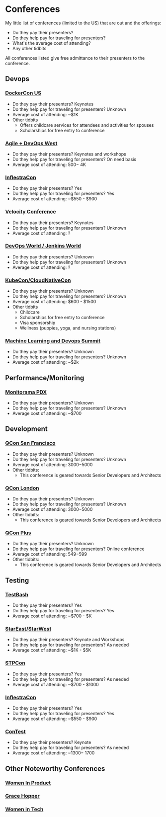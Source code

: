 # Conferences
My little list of conferences (limited to the US) that are out and the offerings:

- Do they pay their presenters?
- Do they help pay for traveling for presenters?
- What's the average cost of attending?
- Any other tidbits

All conferences listed give free admittance to their presenters to the conference.


## Devops
### [DockerCon US](https://www.docker.com/dockercon/)
- Do they pay their presenters? Keynotes
- Do they help pay for traveling for presenters? Unknown
- Average cost of attending: ~$1K
- Other tidbits
  - Offers childcare services for attendees and activities for spouses
  - Scholarships for free entry to conference

### [Agile + DevOps West](https://agiledevopswest.techwell.com/)
- Do they pay their presenters? Keynotes and workshops
- Do they help pay for traveling for presenters? On need basis
- Average cost of attending: $500 - ~$4K

### [InflectraCon](https://www.inflectracon.com/)
- Do they pay their presenters? Yes
- Do they help pay for traveling for presenters? Yes
- Average cost of attending: ~$550 - $900

### [Velocity Conference](https://conferences.oreilly.com/velocity/vl-ca)
- Do they pay their presenters? Keynotes
- Do they help pay for traveling for presenters? Unknown
- Average cost of attending: ?

### [DevOps World / Jenkins World](https://www.cloudbees.com/devops-world)
- Do they pay their presenters? Unknown
- Do they help pay for traveling for presenters? Unknown
- Average cost of attending: ?

### [KubeCon/CloudNativeCon](https://events19.linuxfoundation.org/events/kubecon-cloudnativecon-north-america-2019/)
- Do they pay their presenters? Unknown
- Do they help pay for traveling for presenters? Unknown
- Average cost of attending: $600 - $1500
- Other tidbits
  - Childcare
  - Scholarships for free entry to conference
  - Visa sponsorship
  - Wellness (puppies, yoga, and nursing stations)

### [Machine Learning and Devops Summit](https://www.re-work.co/events/machine-learning-for-devops-summit-2018)
- Do they pay their presenters? Unknown
- Do they help pay for traveling for presenters? Unknown
- Average cost of attending: ~$2k

## Performance/Monitoring

### [Monitorama PDX](http://monitorama.com/)
- Do they pay their presenters? Unknown
- Do they help pay for traveling for presenters? Unknown
- Average cost of attending: ~$700

## Development
### [QCon San Francisco](https://qconsf.com/)
- Do they pay their presenters? Unknown
- Do they help pay for traveling for presenters? Unknown
- Average cost of attending: $3000-$5000
- Other tidbits:
  - This conference is geared towards Senior Developers and Architects

### [QCon London](https://qconlondon.com/)
- Do they pay their presenters? Unknown
- Do they help pay for traveling for presenters? Unknown
- Average cost of attending: $3000-$5000
- Other tidbits:
  - This conference is geared towards Senior Developers and Architects

### [QCon Plus](https://plus.qconferences.com/)
- Do they pay their presenters? Unknown
- Do they help pay for traveling for presenters? Online conference
- Average cost of attending: $549-$599
- Other tidbits:
  - This conference is geared towards Senior Developers and Architects

## Testing
### [TestBash](https://www.ministryoftesting.com/testbash)
- Do they pay their presenters? Yes
- Do they help pay for traveling for presenters? Yes
- Average cost of attending: ~$700 - $K

### [StarEast/StarWest](https://www.techwell.com/software-conferences/star-software-testing-conferences)
- Do they pay their presenters? Keynote and Workshops
- Do they help pay for traveling for presenters? As needed
- Average cost of attending: ~$1K - $5K

### [STPCon](https://spring2020.stpcon.com/)
- Do they pay their presenters? Yes
- Do they help pay for traveling for presenters? As needed
- Average cost of attending: ~$700 - $1000

### [InflectraCon](https://www.inflectracon.com/)
- Do they pay their presenters? Yes
- Do they help pay for traveling for presenters? Yes
- Average cost of attending: ~$550 - $900

### [ConTest](https://contest-nyc.testmastersacademy.org/)
- Do they pay their presenters? Keynote
- Do they help pay for traveling for presenters? As needed
- Average cost of attending: ~$1300 - ~$1700


## Other Noteworthy Conferences
### [Women In Product](https://www.womenpm.org/)
### [Grace Hopper](https://ghc.anitab.org/)
### [Women in Tech](https://impactflow.com/event/wits-midatlantic-2019-9509)


